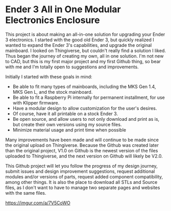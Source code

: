 # Ender 3 All in One Modular Electronics Enclosure


This project is about making an all-in-one solution for upgrading your Ender 3 electronics. I started with the good old Ender 3, but quickly realized I wanted to expand the Ender 3's capabilities, and upgrade the original mainboard. I looked on Thingiverse, but couldn't really find a solution I liked. Thus began the journey of creating my own, all in one solution. I'm not new to CAD, but this is my first major project and my first Github thing, so bear with me and I'm totally open to suggestions and improvements.

Initially I started with these goals in mind:

- Be able to fit many types of mainboards, including the MKS Gen 1.4, MKS Gen L, and the stock mainboard.
- Be able to fit a Raspberry Pi internally for permanent installment, for use with Klipper firmware.
- Have a modular design to allow customization for the user's desires.
- Of course, have it all printable on a stock Ender 3.
- Be open source, and allow users to not only download and print as is, but create their own versions using my source files.
- Minimize material usage and print time when possible

Many improvements have been made and will continue to be made since the original upload on Thingiverse.  Because the Github was created later than the original project, V1.0 on Github is the newest version of the files uploaded to Thingiverse, and the next version on Github will likely be V2.0.

This Github project will let you follow the progress of my design journey, submit issues and design improvement suggestions, request additional modules and/or versions of parts, request added component compatibility, among other things. It is also the place to download all STLs and Source files, as I don't want to have to manage two separate pages and websites with the same files.

https://imgur.com/a/7V5CoWO
